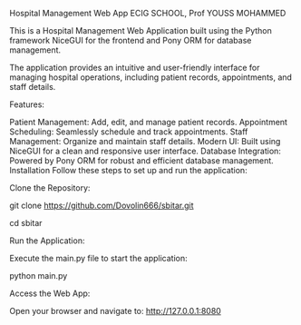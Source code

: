 Hospital Management Web App 
ECIG SCHOOL, Prof YOUSS MOHAMMED


This is a Hospital Management Web Application built using the Python framework NiceGUI for the frontend and Pony ORM for database management.

The application provides an intuitive and user-friendly interface for managing hospital operations, including patient records, appointments, and staff details.

Features:

Patient Management: Add, edit, and manage patient records.
Appointment Scheduling: Seamlessly schedule and track appointments.
Staff Management: Organize and maintain staff details.
Modern UI: Built using NiceGUI for a clean and responsive user interface.
Database Integration: Powered by Pony ORM for robust and efficient database management.
Installation
Follow these steps to set up and run the application:

Clone the Repository:

git clone https://github.com/Dovolin666/sbitar.git  

cd sbitar  

Run the Application:

Execute the main.py file to start the application:


python main.py  

Access the Web App:

Open your browser and navigate to:
http://127.0.0.1:8080  

